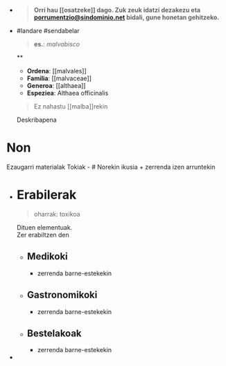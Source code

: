 - > **Orri hau [[osatzeke]] dago. Zuk zeuk idatzi dezakezu eta [porrumentzio@sindominio.net](mailto:porrumentzio@sindominio.net) bidali, gune honetan gehitzeko.**
- #landare #sendabelar
  > **es.**: *malvabisco*
  
  ![]()**
  
  + **Ordena**: [[malvales]]
  + **Familia**: [[malvaceae]]
  + **Generoa**: [[althaea]]
  + **Espeziea**: Althaea officinalis
  
  > Ez nahastu [[malba]]rekin
  
  Deskribapena
# Non
Ezaugarri materialak
Tokiak
	- # Norekin ikusia
	  + zerrenda izen arruntekin
- # Erabilerak
  > oharrak: toxikoa
  
  Dituen elementuak.  
  Zer erabiltzen den
	- ## Medikoki 
	  + zerrenda barne-estekekin
	- ## Gastronomikoki
	  + zerrenda barne-estekekin
	- ## Bestelakoak 
	  + zerrenda barne-estekekin
-